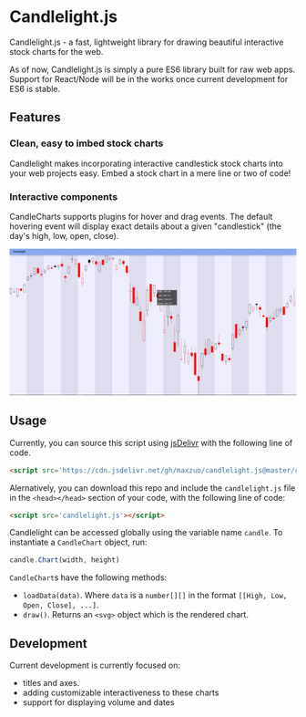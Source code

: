 # Candlelight.js
Candlelight.js - a fast, lightweight library for drawing beautiful interactive stock charts for the web.

As of now, Candlelight.js is simply a pure ES6 library built for raw web apps. Support for React/Node will be in the works once current development for ES6 is stable.

## Features
### Clean, easy to imbed stock charts
Candlelight makes incorporating interactive candlestick stock charts into your web projects easy. Embed a stock chart in a mere line or two of code!

### Interactive components
CandleCharts supports plugins for hover and drag events. The default hovering event will display exact details about a given "candlestick" (the day's high, low, open, close).

![demo chart](img/demo.png "Demo Chart")

## Usage
Currently, you can source this script using [jsDelivr](https://jsdelivr.com/) with the following line of code.
```html
<script src='https://cdn.jsdelivr.net/gh/maxzuo/candlelight.js@master/candlelight.js'></script>
```

Alernatively, you can download this repo and include the `candlelight.js` file in the `<head></head>` section of your code, with the following line of code:
```html
<script src='candlelight.js'></script>
```

Candlelight can be accessed globally using the variable name `candle`. To instantiate a `CandleChart` object, run:
```javascript
candle.Chart(width, height)
```

`CandleChart`s have the following methods:
- `loadData(data)`. Where `data` is a `number[][]` in the format `[[High, Low, Open, Close], ...]`.
- `draw()`. Returns an `<svg>` object which is the rendered chart.

## Development
Current development is currently focused on:
- titles and axes.
- adding customizable interactiveness to these charts
- support for displaying volume and dates